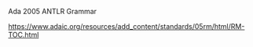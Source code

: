 Ada 2005 ANTLR Grammar

https://www.adaic.org/resources/add_content/standards/05rm/html/RM-TOC.html
